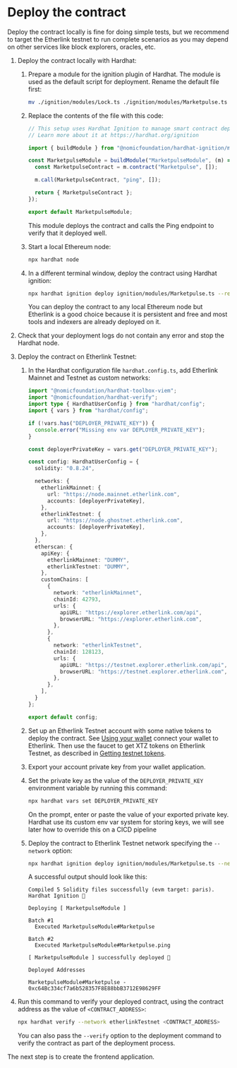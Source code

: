 # Deploy the contract

Deploy the contract locally is fine for doing simple tests, but we recommend to target the Etherlink testnet to run complete scenarios as you may depend on other services like block explorers, oracles, etc.

1. Deploy the contract locally with Hardhat:

   1. Prepare a module for the ignition plugin of Hardhat. The module is used as the default script for deployment. Rename the default file first:

      ```bash
      mv ./ignition/modules/Lock.ts ./ignition/modules/Marketpulse.ts
      ```

   1. Replace the contents of the file with this code:

      ```TypeScript
      // This setup uses Hardhat Ignition to manage smart contract deployments.
      // Learn more about it at https://hardhat.org/ignition

      import { buildModule } from "@nomicfoundation/hardhat-ignition/modules";

      const MarketpulseModule = buildModule("MarketpulseModule", (m) => {
        const MarketpulseContract = m.contract("Marketpulse", []);

        m.call(MarketpulseContract, "ping", []);

        return { MarketpulseContract };
      });

      export default MarketpulseModule;
      ```

      This module deploys the contract and calls the Ping endpoint to verify that it deployed well.

   1. Start a local Ethereum node:

      ```bash
      npx hardhat node
      ```

   1. In a different terminal window, deploy the contract using Hardhat ignition:

      ```bash
      npx hardhat ignition deploy ignition/modules/Marketpulse.ts --reset --network localhost
      ```

      You can deploy the contract to any local Ethereum node but Etherlink is a good choice because it is persistent and free and most tools and indexers are already deployed on it.

1. Check that your deployment logs do not contain any error and stop the Hardhat node.

1. Deploy the contract on Etherlink Testnet:

   1. In the Hardhat configuration file `hardhat.config.ts`, add Etherlink Mainnet and Testnet as custom networks:

      ```TypeScript
      import "@nomicfoundation/hardhat-toolbox-viem";
      import "@nomicfoundation/hardhat-verify";
      import type { HardhatUserConfig } from "hardhat/config";
      import { vars } from "hardhat/config";

      if (!vars.has("DEPLOYER_PRIVATE_KEY")) {
        console.error("Missing env var DEPLOYER_PRIVATE_KEY");
      }

      const deployerPrivateKey = vars.get("DEPLOYER_PRIVATE_KEY");

      const config: HardhatUserConfig = {
        solidity: "0.8.24",

        networks: {
          etherlinkMainnet: {
            url: "https://node.mainnet.etherlink.com",
            accounts: [deployerPrivateKey],
          },
          etherlinkTestnet: {
            url: "https://node.ghostnet.etherlink.com",
            accounts: [deployerPrivateKey],
          },
        },
        etherscan: {
          apiKey: {
            etherlinkMainnet: "DUMMY",
            etherlinkTestnet: "DUMMY",
          },
          customChains: [
            {
              network: "etherlinkMainnet",
              chainId: 42793,
              urls: {
                apiURL: "https://explorer.etherlink.com/api",
                browserURL: "https://explorer.etherlink.com",
              },
            },
            {
              network: "etherlinkTestnet",
              chainId: 128123,
              urls: {
                apiURL: "https://testnet.explorer.etherlink.com/api",
                browserURL: "https://testnet.explorer.etherlink.com",
              },
            },
          ],
        }
      };

      export default config;
      ```

   1. Set up an Etherlink Testnet account with some native tokens to deploy the contract. See [Using your wallet](/get-started/using-your-wallet) connect your wallet to Etherlink. Then use the faucet to get XTZ tokens on Etherlink Testnet, as described in [Getting testnet tokens](/get-started/getting-testnet-tokens).

   1. Export your account private key from your wallet application.

   1. Set the private key as the value of the `DEPLOYER_PRIVATE_KEY` environment variable by running this command:

      ```bash
      npx hardhat vars set DEPLOYER_PRIVATE_KEY
      ```

      On the prompt, enter or paste the value of your exported private key. Hardhat use its custom env var system for storing keys, we will see later how to override this on a CICD pipeline

   1. Deploy the contract to Etherlink Testnet network specifying the `--network` option:

      ```bash
      npx hardhat ignition deploy ignition/modules/Marketpulse.ts --network etherlinkTestnet
      ```

      A successful output should look like this:

      ```logs
      Compiled 5 Solidity files successfully (evm target: paris).
      Hardhat Ignition 🚀

      Deploying [ MarketpulseModule ]

      Batch #1
        Executed MarketpulseModule#Marketpulse

      Batch #2
        Executed MarketpulseModule#Marketpulse.ping

      [ MarketpulseModule ] successfully deployed 🚀

      Deployed Addresses

      MarketpulseModule#Marketpulse - 0xc64Bc334cf7a6b528357F8E88bbB3712E98629FF
      ```

1. Run this command to verify your deployed contract, using the contract address as the value of `<CONTRACT_ADDRESS>`:

   ```bash
   npx hardhat verify --network etherlinkTestnet <CONTRACT_ADDRESS>
   ```

   You can also pass the `--verify` option to the deployment command to verify the contract as part of the deployment process.

The next step is to create the frontend application.
